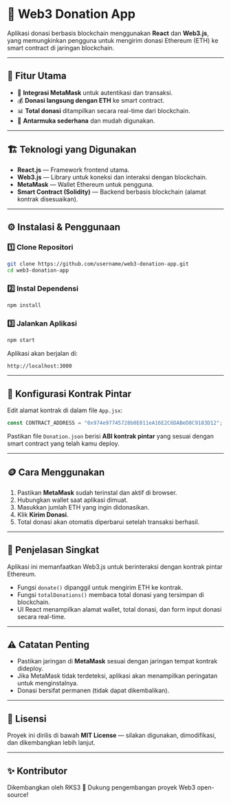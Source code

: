 # 💸 Web3 Donation App

Aplikasi donasi berbasis blockchain menggunakan **React** dan **Web3.js**, yang memungkinkan pengguna untuk mengirim donasi Ethereum (ETH) ke smart contract di jaringan blockchain.

---

## 🚀 Fitur Utama
- 🔗 **Integrasi MetaMask** untuk autentikasi dan transaksi.
- 💰 **Donasi langsung dengan ETH** ke smart contract.
- 📊 **Total donasi** ditampilkan secara real-time dari blockchain.
- 🧭 **Antarmuka sederhana** dan mudah digunakan.

---

## 🏗️ Teknologi yang Digunakan
- **React.js** — Framework frontend utama.
- **Web3.js** — Library untuk koneksi dan interaksi dengan blockchain.
- **MetaMask** — Wallet Ethereum untuk pengguna.
- **Smart Contract (Solidity)** — Backend berbasis blockchain (alamat kontrak disesuaikan).

---

## ⚙️ Instalasi & Penggunaan

### 1️⃣ Clone Repositori
```bash
git clone https://github.com/username/web3-donation-app.git
cd web3-donation-app
````

### 2️⃣ Instal Dependensi

```bash
npm install
```

### 3️⃣ Jalankan Aplikasi

```bash
npm start
```

Aplikasi akan berjalan di:

```
http://localhost:3000
```

---

## 🔧 Konfigurasi Kontrak Pintar

Edit alamat kontrak di dalam file `App.jsx`:

```javascript
const CONTRACT_ADDRESS = "0x974e97745728b0E011eA16E2C6DABeD8C9183D12";
```

Pastikan file `Donation.json` berisi **ABI kontrak pintar** yang sesuai dengan smart contract yang telah kamu deploy.

---

## 🪙 Cara Menggunakan

1. Pastikan **MetaMask** sudah terinstal dan aktif di browser.
2. Hubungkan wallet saat aplikasi dimuat.
3. Masukkan jumlah ETH yang ingin didonasikan.
4. Klik **Kirim Donasi**.
5. Total donasi akan otomatis diperbarui setelah transaksi berhasil.

---

## 🧠 Penjelasan Singkat

Aplikasi ini memanfaatkan Web3.js untuk berinteraksi dengan kontrak pintar Ethereum.

* Fungsi `donate()` dipanggil untuk mengirim ETH ke kontrak.
* Fungsi `totalDonations()` membaca total donasi yang tersimpan di blockchain.
* UI React menampilkan alamat wallet, total donasi, dan form input donasi secara real-time.

---

## ⚠️ Catatan Penting

* Pastikan jaringan di **MetaMask** sesuai dengan jaringan tempat kontrak dideploy.
* Jika MetaMask tidak terdeteksi, aplikasi akan menampilkan peringatan untuk menginstalnya.
* Donasi bersifat permanen (tidak dapat dikembalikan).

---

## 📄 Lisensi

Proyek ini dirilis di bawah **MIT License** — silakan digunakan, dimodifikasi, dan dikembangkan lebih lanjut.

---

## ✨ Kontributor

Dikembangkan oleh RKS3
💬 Dukung pengembangan proyek Web3 open-source!

```
